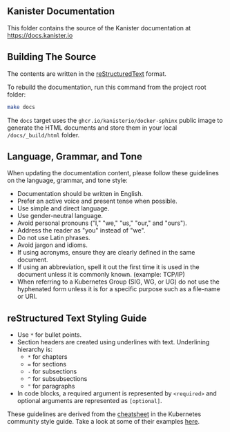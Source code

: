 ## Kanister Documentation

This folder contains the source of the Kanister documentation at
https://docs.kanister.io

## Building The Source

The contents are written in the
[reStructuredText](https://docutils.sourceforge.io/rst.html) format.

To rebuild the documentation, run this command from the project root folder:

```sh
make docs
```

The `docs` target uses the `ghcr.io/kanisterio/docker-sphinx` public image to
generate the HTML documents and store them in your local `/docs/_build/html`
folder.

## Language, Grammar, and Tone

When updating the documentation content, please follow these guidelines on the
language, grammar, and tone style:

* Documentation should be written in English.
* Prefer an active voice and present tense when possible.
* Use simple and direct language.
* Use gender-neutral language.
* Avoid personal pronouns ("I," "we," "us," "our," and "ours").
* Address the reader as "you" instead of "we".
* Do not use Latin phrases.
* Avoid jargon and idioms.
* If using acronyms, ensure they are clearly defined in the same document.
* If using an abbreviation, spell it out the first time it is used in the document unless it is commonly known. (example: TCP/IP)
* When referring to a Kubernetes Group (SIG, WG, or UG) do not use the hyphenated form unless it is for a specific purpose such as a file-name or URI.

## reStructured Text Styling Guide

* Use `*` for bullet points.
* Section headers are created using underlines with text. Underlining hierarchy is:
    * `*` for chapters
    * `=` for sections
    * `-` for subsections
    * `^` for subsubsections
    * `"` for paragraphs
* In code blocks, a required argument is represented by `<required>` and optional arguments are represented as `[optional]`.

These guidelines are derived from the
[cheatsheet](https://github.com/kubernetes/community/blob/master/contributors/guide/style-guide.md#cheatsheet-content-design-formatting-and-language)
in the Kubernetes community style guide. Take a look at some of their examples
[here](https://github.com/kubernetes/community/blob/master/contributors/guide/style-guide.md#language-grammar-and-tone).
